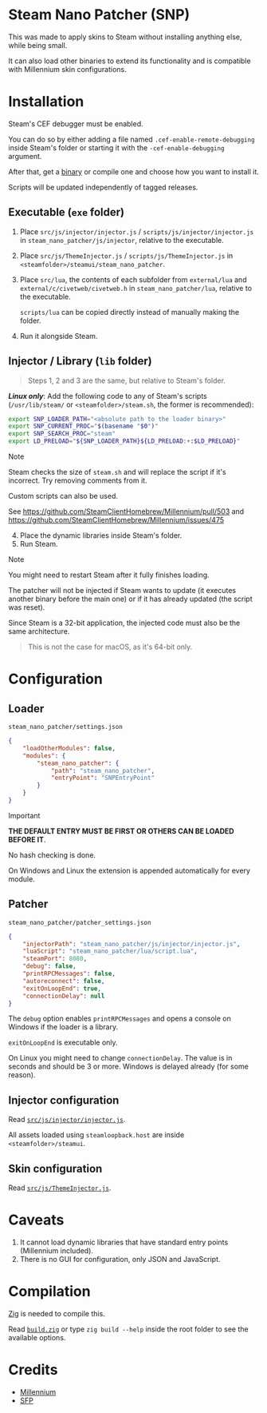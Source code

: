 # Steam Nano Patcher (SNP)

This was made to apply skins to Steam without installing anything else, while being small.

It can also load other binaries to extend its functionality and is compatible with Millennium skin configurations.

# Installation

Steam's CEF debugger must be enabled.

You can do so by either adding a file named `.cef-enable-remote-debugging` inside Steam's folder or starting it with the `-cef-enable-debugging` argument.

After that, get a [binary](https://github.com/x07x08/steam-nano-patcher/releases) or compile one and choose how you want to install it.

Scripts will be updated independently of tagged releases.

## Executable (`exe` folder)

1. Place `src/js/injector/injector.js` / `scripts/js/injector/injector.js` in `steam_nano_patcher/js/injector`, relative to the executable.
2. Place `src/js/ThemeInjector.js` / `scripts/js/ThemeInjector.js` in `<steamfolder>/steamui/steam_nano_patcher`.
3. Place `src/lua`, the contents of each subfolder from `external/lua` and `external/c/civetweb/civetweb.h` in `steam_nano_patcher/lua`, relative to the executable.
   
   `scripts/lua` can be copied directly instead of manually making the folder.
4. Run it alongside Steam.

## Injector / Library (`lib` folder)

> Steps 1, 2 and 3 are the same, but relative to Steam's folder.

***Linux only***: Add the following code to any of Steam's scripts (`/usr/lib/steam/` or `<steamfolder>/steam.sh`, the former is recommended):

```sh
export SNP_LOADER_PATH="<absolute path to the loader binary>"
export SNP_CURRENT_PROC="$(basename "$0")"
export SNP_SEARCH_PROC="steam"
export LD_PRELOAD="${SNP_LOADER_PATH}${LD_PRELOAD:+:$LD_PRELOAD}"
```

> [!NOTE]
>
> Steam checks the size of `steam.sh` and will replace the script if it's incorrect. Try removing comments from it.
>
> Custom scripts can also be used.
> 
> See https://github.com/SteamClientHomebrew/Millennium/pull/503 and https://github.com/SteamClientHomebrew/Millennium/issues/475
> 

4. Place the dynamic libraries inside Steam's folder.
5. Run Steam.

> [!NOTE]
>
> You might need to restart Steam after it fully finishes loading.
> 
> The patcher will not be injected if Steam wants to update (it executes another binary before the main one) or if it has already updated (the script was reset).
> 
> Since Steam is a 32-bit application, the injected code must also be the same architecture.
> 
> > This is not the case for macOS, as it's 64-bit only.
> 

# Configuration

## Loader

`steam_nano_patcher/settings.json`

```json
{
	"loadOtherModules": false,
	"modules": {
		"steam_nano_patcher": {
			"path": "steam_nano_patcher",
			"entryPoint": "SNPEntryPoint"
		}
	}
}
```

> [!IMPORTANT]
> **THE DEFAULT ENTRY MUST BE FIRST OR OTHERS CAN BE LOADED BEFORE IT**.
>
> No hash checking is done.
>
> On Windows and Linux the extension is appended automatically for every module.

## Patcher

`steam_nano_patcher/patcher_settings.json`

```json
{
	"injectorPath": "steam_nano_patcher/js/injector/injector.js",
	"luaScript": "steam_nano_patcher/lua/script.lua",
	"steamPort": 8080,
	"debug": false,
	"printRPCMessages": false,
	"autoreconnect": false,
	"exitOnLoopEnd": true,
	"connectionDelay": null
}
```

The `debug` option enables `printRPCMessages` and opens a console on Windows if the loader is a library.

`exitOnLoopEnd` is executable only.

On Linux you might need to change `connectionDelay`. The value is in seconds and should be 3 or more. Windows is delayed already (for some reason).

## Injector configuration

Read [`src/js/injector/injector.js`](https://github.com/x07x08/steam-nano-patcher/blob/main/src/js/injector/injector.js).

All assets loaded using `steamloopback.host` are inside `<steamfolder>/steamui`.

## Skin configuration
Read [`src/js/ThemeInjector.js`](https://github.com/x07x08/steam-nano-patcher/blob/main/src/js/ThemeInjector.js).

# Caveats

1. It cannot load dynamic libraries that have standard entry points (Millennium included).
2. There is no GUI for configuration, only JSON and JavaScript.

# Compilation

[Zig](https://ziglang.org) is needed to compile this.

Read [`build.zig`](https://github.com/x07x08/steam-nano-patcher/blob/main/build.zig) or type `zig build --help` inside the root folder to see the available options.

# Credits

* [Millennium](https://github.com/SteamClientHomebrew/Millennium)
* [SFP](https://github.com/PhantomGamers/SFP)
